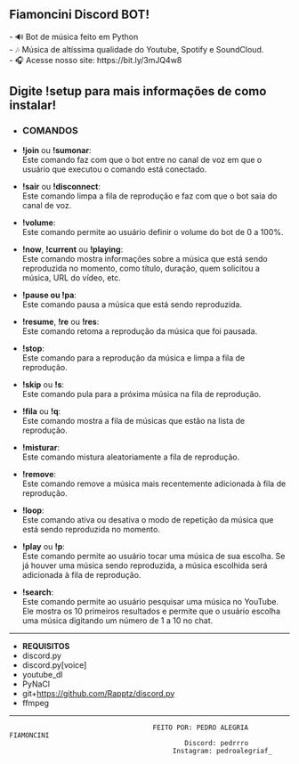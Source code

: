 <h2>Fiamoncini Discord BOT!</h2>
- 🔊 Bot de música feito em Python <br/>
- 🎶 Música de altíssima qualidade do Youtube, Spotify e SoundCloud. <br/>
- 🎧 Acesse nosso site: https://bit.ly/3mJQ4w8 <br/>
                       
Digite **!setup** para mais informações de como instalar!
-----------------------------------------------------------------------------------------------------------------------------------------------------------------------------------------
- <h3>COMANDOS</h3>                    
                    
- **!join** ou **!sumonar**:  <br/>
Este comando faz com que o bot entre no canal de voz em que o usuário que executou o comando está conectado.

- **!sair** ou **!disconnect**:  <br/>
Este comando limpa a fila de reprodução e faz com que o bot saia do canal de voz.

- **!volume**:  <br/>
Este comando permite ao usuário definir o volume do bot de 0 a 100%.

- **!now**, **!current** ou **!playing**:  <br/>
Este comando mostra informações sobre a música que está sendo reproduzida no momento, como título, duração, quem solicitou a música, URL do vídeo, etc.

- **!pause ou !pa**:  <br/>
Este comando pausa a música que está sendo reproduzida.

- **!resume**, **!re** ou **!res**: <br/>
Este comando retoma a reprodução da música que foi pausada.

- **!stop**: <br/>
Este comando para a reprodução da música e limpa a fila de reprodução.

- **!skip** ou **!s**:  <br/>
Este comando pula para a próxima música na fila de reprodução.

- **!fila** ou **!q**:  <br/>
Este comando mostra a fila de músicas que estão na lista de reprodução.

- **!misturar**:  <br/>
Este comando mistura aleatoriamente a fila de reprodução.

- **!remove**: <br/>
Este comando remove a música mais recentemente adicionada à fila de reprodução.

- **!loop**:  <br/>
Este comando ativa ou desativa o modo de repetição da música que está sendo reproduzida no momento.

- **!play** ou **!p**:  <br/>
Este comando permite ao usuário tocar uma música de sua escolha. Se já houver uma música sendo reproduzida, a música escolhida será adicionada à fila de reprodução.

- **!search**:  <br/>
Este comando permite ao usuário pesquisar uma música no YouTube. Ele mostra os 10 primeiros resultados e permite que o usuário escolha uma música digitando um número de 1 a 10 no chat.
-----------------------------------------------------------------------------------------------------------------------------------------------------------------------------------------

- **REQUISITOS**
- discord.py
- discord.py[voice]
- youtube_dl
- PyNaCl
- git+https://github.com/Rapptz/discord.py
- ffmpeg
 -----------------------------------------------------------------------------------------------------------------------------------------------------------------------------------------
                                        FEITO POR: PEDRO ALEGRIA FIAMONCINI
                                                Discord: pedrrro
                                             Instagram: pedroalegriaf_
